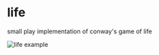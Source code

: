 # life

small play implementation of conway's game of life

![life example](https://snaek.org/s/ruwad/life2.gif)

